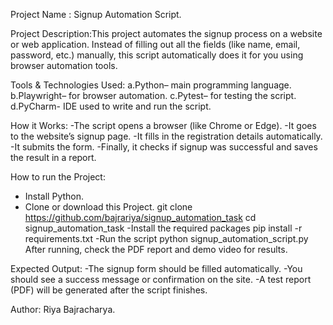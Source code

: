 Project Name : Signup Automation Script.

Project Description:This project automates the signup process on a website or web application.
Instead of filling out all the fields (like name, email, password, etc.) manually, this script automatically does it for you using browser automation tools.

Tools & Technologies Used: 
a.Python– main programming language.
b.Playwright– for browser automation.
c.Pytest– for testing the script.
d.PyCharm- IDE used to write and run the script.

How it Works:
-The script opens a browser (like Chrome or Edge).
-It goes to the website’s signup page.
-It fills in the registration details automatically.
-It submits the form.
-Finally, it checks if signup was successful and saves the result in a report.

How to run the Project:
- Install Python.
- Clone or download this Project.
  git clone https://github.com/bajrariya/signup_automation_task
  cd signup_automation_task
-Install the required packages
  pip install -r requirements.txt
-Run the script
  python signup_automation_script.py
After running, check the PDF report and demo video for results.

 Expected Output:
-The signup form should be filled automatically.
-You should see a success message or confirmation on the site.
-A test report (PDF) will be generated after the script finishes.

Author:
Riya Bajracharya.
